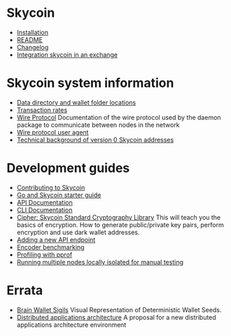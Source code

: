# Skycoin

* [Installation](https://github.com/skycoin/skycoin/blob/develop/INSTALLATION.md)
* [README](https://github.com/skycoin/skycoin/blob/develop/README.md)
* [Changelog](https://github.com/skycoin/skycoin/blob/develop/CHANGELOG.md)
* [Integration skycoin in an exchange](https://github.com/skycoin/skycoin/blob/develop/INTEGRATION.md)

# Skycoin system information

* [Data directory and wallet folder locations](Data-directory-and-wallet-folder-locations)
* [Transaction rates](Transaction-rates)
* [Wire Protocol](Wire-Protocol) Documentation of the wire protocol used by the daemon package to communicate between nodes in the network
* [Wire protocol user agent](Wire-protocol-user-agent)
* [Technical background of version 0 Skycoin addresses](Technical-background-of-version-0-Skycoin-addresses)

# Development guides

* [Contributing to Skycoin](Contributing)
* [Go and Skycoin starter guide](Go-and-Skycoin-Starter-Guide)
* [API Documentation](https://github.com/skycoin/skycoin/blob/develop/src/api/README.md)
* [CLI Documentation](https://github.com/skycoin/skycoin/blob/develop/src/cli/README.md)
* [Cipher: Skycoin Standard Cryptography Library](cipher-package)
This will teach you the basics of encryption. How to generate public/private key pairs, perform encryption and use dark wallet addresses.
* [Adding a new API endpoint](Adding-a-new-API-endpoint)
* [Encoder benchmarking](Encoder-benchmarking)
* [Profiling with pprof](Profiling-with-pprof)
* [Running multiple nodes locally isolated for manual testing](Running-multiple-nodes-locally-isolated-for-manual-testing)

# Errata

* [Brain Wallet Sigils](Brain-Wallet-Sigils)
Visual Representation of Deterministic Wallet Seeds.
* [Distributed applications architecture](Experimental-distributed-applications-architecture) A proposal for a new distributed applications architecture environment
